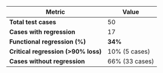 | Metric                              | Value          |
| ----------------------------------- | -------------- |
| **Total test cases**                | 50             |
| **Cases with regression**           | 17             |
| **Functional regression (%)**       | **34%**        |
| **Critical regression (>90% loss)** | 10% (5 cases)  |
| **Cases without regression**        | 66% (33 cases) |
